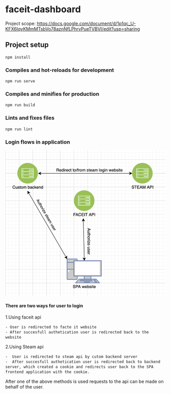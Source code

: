 # faceit-dashboard
Project scope:
https://docs.google.com/document/d/1p1qc_U-KFX6IqyKMmMTsbVo78aznNfLPhrvPueTVBVI/edit?usp=sharing
## Project setup
```
npm install
```

### Compiles and hot-reloads for development
```
npm run serve
```

### Compiles and minifies for production
```
npm run build
```

### Lints and fixes files
```
npm run lint
```

### Login flows in application

![alt text](login-flow.png)

#### There are two ways for user to login

1.Using faceit api

    - User is redirected to facte it website
    - After succesfull authetication user is redirected back to the website

2.Using Steam api

    -  User is redirected to steam api by cutom backend server
    -  After succesfull authetication user is redirected back to backend server, which created a cookie and redirects user back to the SPA frontend application with the cookie.


After one of the above methods is used requests to the api can be made on behalf of the user.




